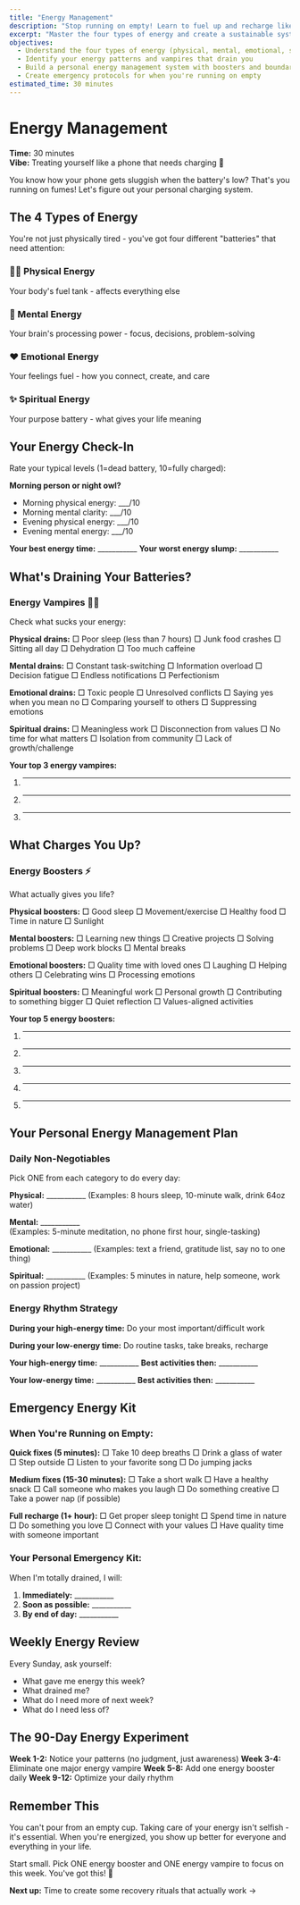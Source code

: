 ```yaml
---
title: "Energy Management"
description: "Stop running on empty! Learn to fuel up and recharge like your life depends on it"
excerpt: "Master the four types of energy and create a sustainable system for staying charged throughout demanding days."
objectives:
  - Understand the four types of energy (physical, mental, emotional, spiritual)
  - Identify your energy patterns and vampires that drain you
  - Build a personal energy management system with boosters and boundaries
  - Create emergency protocols for when you're running on empty
estimated_time: 30 minutes
---
```


# Energy Management

**Time:** 30 minutes\
**Vibe:** Treating yourself like a phone that needs charging 🔋

You know how your phone gets sluggish when the battery's low? That's you running on fumes! Let's figure out your personal charging system.

## The 4 Types of Energy

You're not just physically tired - you've got four different "batteries" that need attention:

### 🏃‍♀️ Physical Energy

Your body's fuel tank - affects everything else

### 💭 Mental Energy

Your brain's processing power - focus, decisions, problem-solving

### ❤️ Emotional Energy

Your feelings fuel - how you connect, create, and care

### ✨ Spiritual Energy

Your purpose battery - what gives your life meaning

## Your Energy Check-In

Rate your typical levels (1=dead battery, 10=fully charged):

**Morning person or night owl?**

- Morning physical energy: ___/10
- Morning mental clarity: ___/10
- Evening physical energy: ___/10
- Evening mental energy: ___/10

**Your best energy time:** ___________
**Your worst energy slump:** ___________

## What's Draining Your Batteries?

### Energy Vampires 🧛‍♂️

Check what sucks your energy:

**Physical drains:**
□ Poor sleep (less than 7 hours)
□ Junk food crashes
□ Sitting all day
□ Dehydration
□ Too much caffeine

**Mental drains:**
□ Constant task-switching
□ Information overload
□ Decision fatigue
□ Endless notifications
□ Perfectionism

**Emotional drains:**
□ Toxic people
□ Unresolved conflicts
□ Saying yes when you mean no
□ Comparing yourself to others
□ Suppressing emotions

**Spiritual drains:**
□ Meaningless work
□ Disconnection from values
□ No time for what matters
□ Isolation from community
□ Lack of growth/challenge

**Your top 3 energy vampires:**

1. ---
2. ---
3. ---

## What Charges You Up?

### Energy Boosters ⚡

What actually gives you life?

**Physical boosters:**
□ Good sleep
□ Movement/exercise
□ Healthy food
□ Time in nature
□ Sunlight

**Mental boosters:**
□ Learning new things
□ Creative projects
□ Solving problems
□ Deep work blocks
□ Mental breaks

**Emotional boosters:**
□ Quality time with loved ones
□ Laughing
□ Helping others
□ Celebrating wins
□ Processing emotions

**Spiritual boosters:**
□ Meaningful work
□ Personal growth
□ Contributing to something bigger
□ Quiet reflection
□ Values-aligned activities

**Your top 5 energy boosters:**

1. ---
2. ---
3. ---
4. ---
5. ---

## Your Personal Energy Management Plan

### Daily Non-Negotiables

Pick ONE from each category to do every day:

**Physical:** ___________
(Examples: 8 hours sleep, 10-minute walk, drink 64oz water)

**Mental:** ___________\
(Examples: 5-minute meditation, no phone first hour, single-tasking)

**Emotional:** ___________
(Examples: text a friend, gratitude list, say no to one thing)

**Spiritual:** ___________
(Examples: 5 minutes in nature, help someone, work on passion project)

### Energy Rhythm Strategy

**During your high-energy time:** Do your most important/difficult work

**During your low-energy time:** Do routine tasks, take breaks, recharge

**Your high-energy time:** ___________
**Best activities then:** ___________

**Your low-energy time:** ___________
**Best activities then:** ___________

## Emergency Energy Kit

### When You're Running on Empty:

**Quick fixes (5 minutes):**
□ Take 10 deep breaths
□ Drink a glass of water
□ Step outside
□ Listen to your favorite song
□ Do jumping jacks

**Medium fixes (15-30 minutes):**
□ Take a short walk
□ Have a healthy snack
□ Call someone who makes you laugh
□ Do something creative
□ Take a power nap (if possible)

**Full recharge (1+ hour):**
□ Get proper sleep tonight
□ Spend time in nature
□ Do something you love
□ Connect with your values
□ Have quality time with someone important

### Your Personal Emergency Kit:

When I'm totally drained, I will:

1. **Immediately:** ___________
2. **Soon as possible:** ___________
3. **By end of day:** ___________

## Weekly Energy Review

Every Sunday, ask yourself:

- What gave me energy this week?
- What drained me?
- What do I need more of next week?
- What do I need less of?

## The 90-Day Energy Experiment

**Week 1-2:** Notice your patterns (no judgment, just awareness)
**Week 3-4:** Eliminate one major energy vampire
**Week 5-8:** Add one energy booster daily
**Week 9-12:** Optimize your daily rhythm

## Remember This

You can't pour from an empty cup. Taking care of your energy isn't selfish - it's essential. When you're energized, you show up better for everyone and everything in your life.

Start small. Pick ONE energy booster and ONE energy vampire to focus on this week. You've got this! 🌟

**Next up:** Time to create some recovery rituals that actually work →
